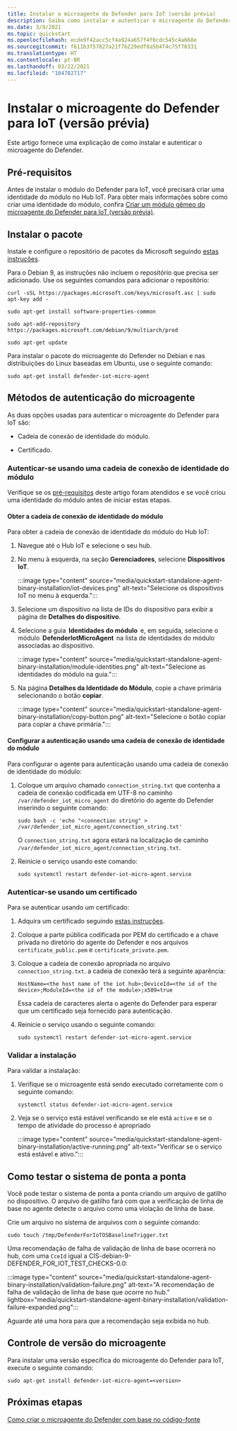 ```yaml
---
title: Instalar o microagente do Defender para IoT (versão prévia)
description: Saiba como instalar e autenticar o microagente do Defender.
ms.date: 3/9/2021
ms.topic: quickstart
ms.openlocfilehash: ecde9f42acc5cf4a924a657f4f0cdc545c4a668e
ms.sourcegitcommit: f611b3f57027a21f7b229edf8a5b4f4c75f76331
ms.translationtype: HT
ms.contentlocale: pt-BR
ms.lasthandoff: 03/22/2021
ms.locfileid: "104782717"
---
```

# <a name="install-defender-for-iot-micro-agent-preview"></a>Instalar o microagente do Defender para IoT (versão prévia)

Este artigo fornece uma explicação de como instalar e autenticar o microagente do Defender.

## <a name="prerequisites"></a>Pré-requisitos

Antes de instalar o módulo do Defender para IoT, você precisará criar uma identidade do módulo no Hub IoT. Para obter mais informações sobre como criar uma identidade do módulo, confira [Criar um módulo gêmeo do microagente do Defender para IoT (versão prévia)](quickstart-create-micro-agent-module-twin.md).

## <a name="install-the-package"></a>Instalar o pacote

Instale e configure o repositório de pacotes da Microsoft seguindo [estas instruções](/windows-server/administration/linux-package-repository-for-microsoft-software). 

Para o Debian 9, as instruções não incluem o repositório que precisa ser adicionado. Use os seguintes comandos para adicionar o repositório: 

```azurecli
curl -sSL https://packages.microsoft.com/keys/microsoft.asc | sudo apt-key add - 

sudo apt-get install software-properties-common

sudo apt-add-repository https://packages.microsoft.com/debian/9/multiarch/prod

sudo apt-get update
```

Para instalar o pacote do microagente do Defender no Debian e nas distribuições do Linux baseadas em Ubuntu, use o seguinte comando:

```azurecli
sudo apt-get install defender-iot-micro-agent 
```

## <a name="micro-agent-authentication-methods"></a>Métodos de autenticação do microagente 

As duas opções usadas para autenticar o microagente do Defender para IoT são: 

- Cadeia de conexão de identidade do módulo. 

- Certificado.

### <a name="authenticate-using-a-module-identity-connection-string"></a>Autenticar-se usando uma cadeia de conexão de identidade do módulo

Verifique se os [pré-requisitos](#prerequisites) deste artigo foram atendidos e se você criou uma identidade do módulo antes de iniciar estas etapas. 

#### <a name="get-the-module-identity-connection-string"></a>Obter a cadeia de conexão de identidade do módulo

Para obter a cadeia de conexão de identidade do módulo do Hub IoT: 

1. Navegue até o Hub IoT e selecione o seu hub.

1. No menu à esquerda, na seção **Gerenciadores**, selecione **Dispositivos IoT**.

   :::image type="content" source="media/quickstart-standalone-agent-binary-installation/iot-devices.png" alt-text="Selecione os dispositivos IoT no menu à esquerda.":::

1. Selecione um dispositivo na lista de IDs do dispositivo para exibir a página de **Detalhes do dispositivo**.

1. Selecione a guia  **Identidades do módulo**  e, em seguida, selecione o módulo  **DefenderIotMicroAgent**  na lista de identidades do módulo associadas ao dispositivo.

   :::image type="content" source="media/quickstart-standalone-agent-binary-installation/module-identities.png" alt-text="Selecione as identidades do módulo na guia.":::

1. Na página **Detalhes da Identidade do Módulo**, copie a chave primária selecionando o botão **copiar**.

   :::image type="content" source="media/quickstart-standalone-agent-binary-installation/copy-button.png" alt-text="Selecione o botão copiar para copiar a chave primária.":::

#### <a name="configure-authentication-using-a-module-identity-connection-string"></a>Configurar a autenticação usando uma cadeia de conexão de identidade do módulo

Para configurar o agente para autenticação usando uma cadeia de conexão de identidade do módulo:

1. Coloque um arquivo chamado `connection_string.txt` que contenha a cadeia de conexão codificada em UTF-8 no caminho `/var/defender_iot_micro_agent` do diretório do agente do Defender inserindo o seguinte comando:

    ```azurecli
    sudo bash -c 'echo "<connection string" > /var/defender_iot_micro_agent/connection_string.txt' 
    ```

    O `connection_string.txt` agora estará na localização de caminho `/var/defender_iot_micro_agent/connection_string.txt`.

1. Reinicie o serviço usando este comando:  

    ```azurecli
    sudo systemctl restart defender-iot-micro-agent.service 
    ```

### <a name="authenticate-using-a-certificate"></a>Autenticar-se usando um certificado

Para se autenticar usando um certificado:

1. Adquira um certificado seguindo [estas instruções](../iot-hub/iot-hub-security-x509-get-started.md).

1. Coloque a parte pública codificada por PEM do certificado e a chave privada no diretório do agente do Defender e nos arquivos `certificate_public.pem` e `certificate_private.pem`. 

1. Coloque a cadeia de conexão apropriada no arquivo `connection_string.txt`. a cadeia de conexão terá a seguinte aparência: 

    `HostName=<the host name of the iot hub>;DeviceId=<the id of the device>;ModuleId=<the id of the module>;x509=true` 

    Essa cadeia de caracteres alerta o agente do Defender para esperar que um certificado seja fornecido para autenticação. 

1. Reinicie o serviço usando o seguinte comando:  

    ```azurecli
    sudo systemctl restart defender-iot-micro-agent.service
    ```

### <a name="validate-your-installation"></a>Validar a instalação

Para validar a instalação:

1. Verifique se o microagente está sendo executado corretamente com o seguinte comando:  

    ```azurecli
    systemctl status defender-iot-micro-agent.service
    ```
1. Veja se o serviço está estável verificando se ele está `active` e se o tempo de atividade do processo é apropriado

    :::image type="content" source="media/quickstart-standalone-agent-binary-installation/active-running.png" alt-text="Verificar se o serviço está estável e ativo.":::
 
## <a name="testing-the-system-end-to-end"></a>Como testar o sistema de ponta a ponta 

Você pode testar o sistema de ponta a ponta criando um arquivo de gatilho no dispositivo. O arquivo de gatilho fará com que a verificação de linha de base no agente detecte o arquivo como uma violação de linha de base. 

Crie um arquivo no sistema de arquivos com o seguinte comando:

```azurecli
sudo touch /tmp/DefenderForIoTOSBaselineTrigger.txt 
```
Uma recomendação de falha de validação de linha de base ocorrerá no hub, com uma `CceId` igual a CIS-debian-9-DEFENDER_FOR_IOT_TEST_CHECKS-0.0: 

:::image type="content" source="media/quickstart-standalone-agent-binary-installation/validation-failure.png" alt-text="A recomendação de falha de validação de linha de base que ocorre no hub." lightbox="media/quickstart-standalone-agent-binary-installation/validation-failure-expanded.png":::

Aguarde até uma hora para que a recomendação seja exibida no hub. 

## <a name="micro-agent-versioning"></a>Controle de versão do microagente 

Para instalar uma versão específica do microagente do Defender para IoT, execute o seguinte comando: 

```azurecli
sudo apt-get install defender-iot-micro-agent=<version>
```

## <a name="next-steps"></a>Próximas etapas

[Como criar o microagente do Defender com base no código-fonte](quickstart-building-the-defender-micro-agent-from-source.md)